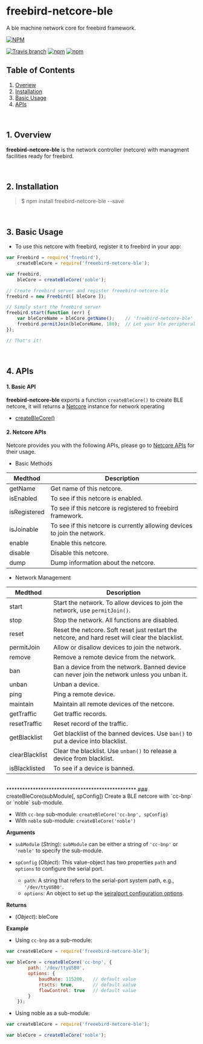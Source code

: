 # freebird-netcore-ble  
A ble machine network core for freebird framework.  

[![NPM](https://nodei.co/npm/freebird-netcore-ble.png?downloads=true)](https://nodei.co/npm/freebird-netcore-ble/)  

[![Travis branch](https://travis-ci.org/freebirdjs/freebird-netcore-ble.svg?branch=master)](https://travis-ci.org/freebirdjs/freebird-netcore-ble)
[![npm](https://img.shields.io/npm/v/freebird-netcore-ble.svg?maxAge=2592000)](https://www.npmjs.com/package/freebird-netcore-ble)
[![npm](https://img.shields.io/npm/l/freebird-netcore-ble.svg?maxAge=2592000)](https://www.npmjs.com/package/freebird-netcore-ble)


## Table of Contents  

1. [Overiew](#Overiew)  
2. [Installation](#Installation)  
3. [Basic Usage](#Basic)  
4. [APIs](#APIs)  

<br />

<a name="Overiew"></a>
## 1. Overview  

**freebird-netcore-ble** is the network controller (netcore) with managment facilities ready for freebird.  

<br />

<a name="Installation"></a>
## 2. Installation  

> $ npm install freebird-netcore-ble --save  

<br />
  
<a name="Basic"></a>
## 3. Basic Usage  

* To use this netcore with freebird, register it to freebird in your app:  

```js
var Freebird = require('freebird'),
    createBleCore = require('freeebird-netcore-ble');

var freebird,
    bleCore = createBleCore('noble');

// Create freebird server and register freeebird-netcore-ble
freebird = new Freebird([ bleCore ]);

// Simply start the freebird server
freebird.start(function (err) {
    var bleCoreName = bleCore.getName();    // 'freebird-netcore-ble'
    freebird.permitJoin(bleCoreName, 180);  // Let your ble peripheral machines join the network
});

// That's it!
```

<br />

<a name="APIs"></a>
## 4. APIs  

#### 1. Basic API

**freebird-netcore-ble** exports a function `createBleCore()` to create BLE netcore, it will returns a [Netcore](https://github.com/freebirdjs/freebird-base/blob/master/docs/NetcoreClass.md#netcore-class) instance for network operating

* [createBleCore()](#API_createBleNc)


#### 2. Netcore APIs  

Netcore provides you with the following APIs, please go to [Netcore APIs](https://github.com/freebirdjs/freebird-base/blob/master/docs/NetcoreClass.md#netcore-class) for their usage.  

* Basic Methods  

| Medthod      | Description                                                                            |  
|--------------|----------------------------------------------------------------------------------------|  
| getName      | Get name of this netcore.                                                              |  
| isEnabled    | To see if this netcore is enabled.                                                     |  
| isRegistered | To see if this netcore is registered to freebird framework.                            |  
| isJoinable   | To see if this netcore is currently allowing devices to join the network.              |  
| enable       | Enable this netcore.                                                                   |  
| disable      | Disable this netcore.                                                                  |  
| dump         | Dump information about the netcore.                                                    |  

* Network Management  

| Medthod        | Description                                                                                      |  
|----------------|--------------------------------------------------------------------------------------------------|  
| start          | Start the network. To allow devices to join the network, use `permitJoin()`.                     |  
| stop           | Stop the network. All functions are disabled.                                                    |  
| reset          | Reset the netcore. Soft reset just restart the netcore, and hard reset will clear the blacklist. |  
| permitJoin     | Allow or disallow devices to join the network.                                                   |  
| remove         | Remove a remote device from the network.                                                         |  
| ban            | Ban a device from the network. Banned device can never join the network unless you unban it.     |  
| unban          | Unban a device.                                                                                  |  
| ping           | Ping a remote device.                                                                            |  
| maintain       | Maintain all remote devices of the netcore.                                                      |  
| getTraffic     | Get traffic records.                                                                             |  
| resetTraffic   | Reset record of the traffic.                                                                     |  
| getBlacklist   | Get blacklist of the banned devices. Use `ban()` to put a device into blacklist.                 |  
| clearBlacklist | Clear the blacklist. Use `unban()` to release a device from blacklist.                           |  
| isBlacklisted  | To see if a device is banned.                                                                    |  


<br />
*************************************************  
<a name="API_createBleNc"></a>  
### createBleCore(subModule[, spConfig])  
Create a BLE netcore with `cc-bnp` or `noble` sub-module.  

* With `cc-bnp` sub-module: `createBleCore('cc-bnp', spConfig)`
* With `noble` sub-module: `createBleCore('noble')`

**Arguments**  

* `subModule` (*String*): `subModule` can be either a string of `'cc-bnp'` or `'noble'` to specify the sub-module.  
* `spConfig` (*Object*): This value-object has two properties `path` and `options` to configure the serial port.  

    * `path`: A string that refers to the serial-port system path, e.g., `'/dev/ttyUSB0'`.  
    * `options`: An object to set up the [seiralport configuration options](https://www.npmjs.com/package/serialport#serialport-path-options-opencallback).  

**Returns**  

- (*Object*): bleCore  

**Example**  

* Using `cc-bnp` as a sub-module:  

```js
var createBleCore = require('freeebird-netcore-ble');

var bleCore = createBleCore('cc-bnp', {
        path: '/dev/ttyUSB0',
        options: {
            baudRate: 115200,   // default value
            rtscts: true,       // default value
            flowControl: true   // default value
        }
    });
```

* Using noble as a sub-module:  

```js
var createBleCore = require('freeebird-netcore-ble');

var bleCore = createBleCore('noble');
```

